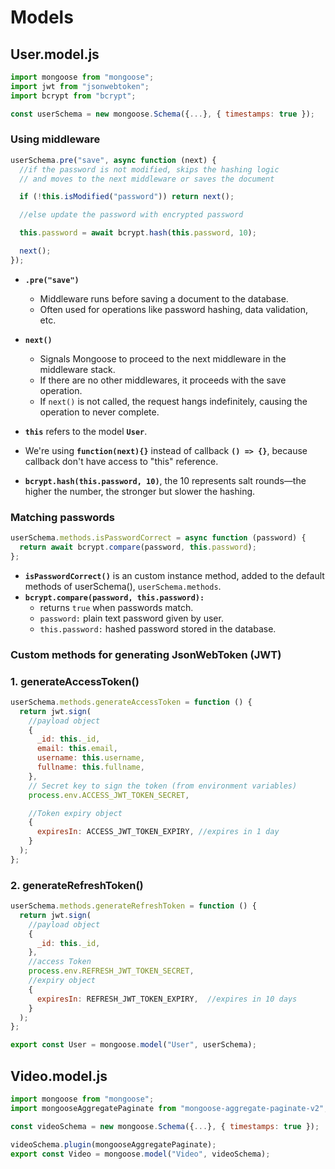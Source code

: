 # Models

## User.model.js

```js
import mongoose from "mongoose";
import jwt from "jsonwebtoken";
import bcrypt from "bcrypt";

const userSchema = new mongoose.Schema({...}, { timestamps: true });
```

### Using middleware

```js
userSchema.pre("save", async function (next) {
  //if the password is not modified, skips the hashing logic
  // and moves to the next middleware or saves the document

  if (!this.isModified("password")) return next();

  //else update the password with encrypted password

  this.password = await bcrypt.hash(this.password, 10);

  next();
});
```

- **`.pre("save")`**

  - Middleware runs before saving a document to the database.
  - Often used for operations like password hashing, data validation, etc.

- **`next()`**

  - Signals Mongoose to proceed to the next middleware in the middleware stack.
  - If there are no other middlewares, it proceeds with the save operation.
  - If `next()` is not called, the request hangs indefinitely, causing the operation to never complete.

- **`this`** refers to the model **`User`**.
- We're using **`function(next){}`** instead of callback **`() => {}`**,
  because callback don't have access to "this" reference.
- **`bcrypt.hash(this.password, 10)`**, the 10 represents salt rounds—the higher the number, the stronger but slower the hashing.

### Matching passwords

```js
userSchema.methods.isPasswordCorrect = async function (password) {
  return await bcrypt.compare(password, this.password);
};
```

- **`isPasswordCorrect()`** is an custom instance method, added to the default methods of userSchema(), `userSchema.methods`.
- **`bcrypt.compare(password, this.password):`**
  - returns `true` when passwords match.
  - `password:` plain text password given by user.
  - `this.password:` hashed password stored in the database.

### Custom methods for generating JsonWebToken (JWT)

### 1. generateAccessToken()

```js
userSchema.methods.generateAccessToken = function () {
  return jwt.sign(
    //payload object
    {
      _id: this._id,
      email: this.email,
      username: this.username,
      fullname: this.fullname,
    },
    // Secret key to sign the token (from environment variables)
    process.env.ACCESS_JWT_TOKEN_SECRET,

    //Token expiry object
    {
      expiresIn: ACCESS_JWT_TOKEN_EXPIRY, //expires in 1 day
    }
  );
};
```

### 2. generateRefreshToken()

```js
userSchema.methods.generateRefreshToken = function () {
  return jwt.sign(
    //payload object
    {
      _id: this._id,
    },
    //access Token
    process.env.REFRESH_JWT_TOKEN_SECRET,
    //expiry object
    {
      expiresIn: REFRESH_JWT_TOKEN_EXPIRY,  //expires in 10 days
    }
  );
};

export const User = mongoose.model("User", userSchema);
```

## Video.model.js

```js
import mongoose from "mongoose";
import mongooseAggregatePaginate from "mongoose-aggregate-paginate-v2";

const videoSchema = new mongoose.Schema({...}, { timestamps: true });

videoSchema.plugin(mongooseAggregatePaginate);
export const Video = mongoose.model("Video", videoSchema);
```
